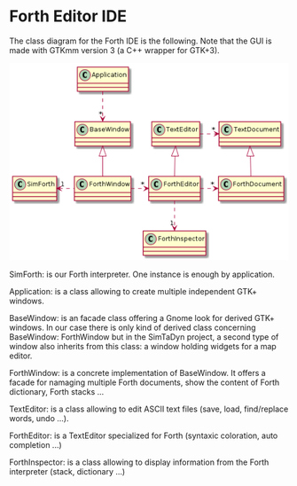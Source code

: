 # Forth Editor IDE

The class diagram for the Forth IDE is the following. Note that the GUI is made with GTKmm version 3 (a C++ wrapper for GTK+3).

![alt tag](ForthIDE.png)

SimForth: is our Forth interpreter. One instance is enough by application.

Application: is a class allowing to create multiple independent GTK+ windows.

BaseWindow: is an facade class offering a Gnome look for derived GTK+ windows. In our case
there is only kind of derived class concerning BaseWindow: ForthWindow but in the SimTaDyn project, a second type of window also inherits from this class: a window holding widgets for a map editor.

ForthWindow: is a concrete implementation of BaseWindow. It offers a facade for
namaging multiple Forth documents, show the content of Forth dictionary, Forth stacks ...

TextEditor: is a class allowing to edit ASCII text files (save, load, find/replace words, undo ...).

ForthEditor: is a TextEditor specialized for Forth (syntaxic coloration, auto completion ...)

ForthInspector: is a class allowing to display information from the Forth interpreter (stack, dictionary ...)
